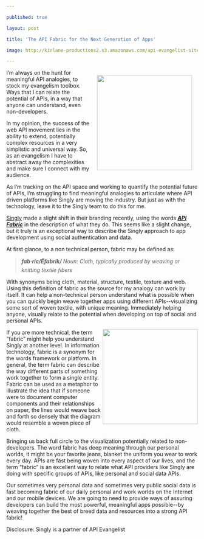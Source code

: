 ---
published: true
layout: post
title: 'The API Fabric for the Next Generation of Apps'
image: http://kinlane-productions2.s3.amazonaws.com/api-evangelist-site/blog/singly-logo_300.png
---

<p><a href="https://singly.com/"><img style="padding: 15px;" src="https://s3.amazonaws.com/kinlane-productions2/singly/singly-logo_300.png" alt="" width="250" align="right" /></a>
<p>I&rsquo;m always on the hunt for meaningful API analogies, to stock my evangelism toolbox.   Ways that I can relate the potential of APIs, in a way that anyone can understand, even non-developers.
<p>In my opinion, the success of the web API movement lies in the ability to extend, potentially complex resources in a very simplistic and universal way.  So, as an evangelism I have to abstract away the complexities and make sure I connect with my audience.
<p>As I&rsquo;m tracking on the API space and working to quantify the potential future of APIs, I&rsquo;m struggling to find meaningful analogies to articulate where API driven platforms like Singly are moving the industry.  But just as with the technology, leave it to the Singly team to do this for me.
<p><a title="Singly" href="https://singly.com/">Singly</a> made a slight shift in their branding recently, using the words <em><strong><span style="text-decoration: underline;">API Fabric</span></strong></em> in the description of what they do.  This seems like a slight change, but it truly is an exceptional way to describe the Singly approach to app development using social authentication and data.&nbsp;
<p>At first glance, to a non technical person, fabric may be defined as:
<blockquote><em><strong>fab&middot;ric/Ëfabrik/</strong> Noun: Cloth, typically produced by weaving or knitting textile fibers</em></blockquote>
<p>With synonyms being cloth, material, structure, textile, texture and web. Using this definition of fabric as the source for my analogy can work by itself.  It can help a non-technical person understand what is possible when you can quickly begin weave together apps using different APIs--visualizing some sort of woven textile, with unique meaning.  Immediately helping anyone, visually relate to the potential when developing on top of social and personal APIs.
<p><img src="https://s3.amazonaws.com/kinlane-productions2/singly/mayan-weaving.jpg" alt="" width="250" align="right" />
<p>If you are more technical, the term &ldquo;fabric&rdquo; might help you understand Singly at another level. In information technology, fabric is a synonym for the words framework or platform.  In general, the term fabric can describe the way different parts of something work together to form a single entity.  Fabric can be used as a metaphor to illustrate the idea that if someone were to document computer components and their relationships on paper, the lines would weave back and forth so densely that the diagram would resemble a woven piece of cloth.
<p>Bringing us back full circle to the visualization potentially related to non-developers.  The word fabric has deep meaning through our personal worlds, it might be your favorite jeans, blanket the uniform you wear to work every day.  APIs are fast being woven into every aspect of our lives, and the term &ldquo;fabric&rdquo; is an excellent way to relate what API providers like Singly are doing with specific groups of APIs, like personal and social data APIs.
<p>Our sometimes very personal data and sometimes very public social data is fast becoming fabric of our daily personal and work worlds on the Internet and our mobile devices.  We are going to need to provide ways of assuring developers can build the most powerful, meaningful apps possible--by weaving together the best of breed data and resources into a strong API fabric!
<p>Disclosure: Singly is a partner of API Evangelist

